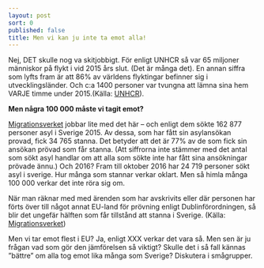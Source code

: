 ```yaml
---
layout: post
sort: 0
published: false
title: Men vi kan ju inte ta emot alla!
---
```

Nej, DET skulle nog va skitjobbigt. För enligt UNHCR så var 65 miljoner människor på flykt i vid 2015 års slut. (Det är många det). En annan siffra som lyfts fram är att 86% av världens flyktingar befinner sig i utvecklingsländer. Och c:a 1400 personer var tvungna att lämna sina hem VARJE timme under 2015.(Källa: [UNHCR](http://www.unhcr.org/figures-at-a-glance.html "UNHCR")).

**Men några 100 000 måste vi tagit emot?**

[Migrationsverket](http://www.migrationsverket.se/Om-Migrationsverket/Statistik.html "Migrationsverket - Statistik") jobbar lite med det här – och enligt dem sökte 162 877 personer asyl i Sverige 2015.  Av dessa, som har fått sin asylansökan provad, fick 34 765 stanna. Det betyder att det är 77% av de som fick sin ansökan prövad som får stanna. (Att siffrorna inte stämmer med det antal som sökt asyl handlar om att alla som sökte inte har fått sina ansökningar prövade ännu.)
Och 2016? Fram till oktober 2016 har 24 719 personer sökt asyl i sverige. Hur många som stannar verkar oklart. Men så himla många 100 000 verkar det inte röra sig om.

När man räknar med med ärenden som har avskrivits eller där personen har förts över till något annat EU-land för prövning enligt Dublinförordningen, så blir det ungefär hälften som får tillstånd att stanna i Sverige. (Källa: [Migrationsverket](http://www.migrationsverket.se/Om-Migrationsverket/Fakta-om-migration/Migrationsverket---mitt-i-varlden-2015.html "Migrationsverket - Mitt i världen 2015"))
 

Men vi tar emot flest i EU? Ja, enligt XXX verkar det vara så. Men sen är ju frågan vad som gör den jämförelsen så viktigt? Skulle det i så fall kännas ”bättre” om alla tog emot lika många som Sverige? Diskutera i smågrupper.
